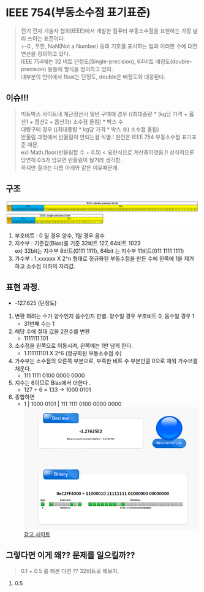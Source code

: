 # IEEE 754(부동소수점 표기표준)  
> 전기 전자 기술자 협회(IEEE)에서 개발한 컴퓨터 부동소수점을 표현하는 가장 널리 쓰이는 표준이다.    
> +-0 , 무한, NaN(Not a Number) 등의 기호를 표시하는 법과 이러한 수에 대한 연산을 정의하고 있다.  
> IEEE 754에는 32 비트 단정도(Single-precision), 64비트 배정도(double-precision) 등등에 형식을 정의하고 있따.    
> 대부분의 언어에서 float는 단정도, double은 배정도와 대응된다.  

## 이슈!!!
> 미트박스 사이트내 계근정산시 일반 구매에 경우 ((최대중량 * (kg당 가격 + 옵션1 + 옵션2 + 옵션3)) 소수점 올림) * 박스 수    
> 대량구매 경우 ((최대중량 * kg당 가격 * 박스 수) 소수점 올림)    
> 반올림 과정에서 반올림이 안되는걸 식별.!  원인은 IEEE 754 부동소수점 표기표준 때문.  
> ex) Math.floor(반올림할 수 + 0.5) < 요런식으로 계산중이엿음.!! 상식적으론 당연히 0.5가 넘으면 반올림이 될거라 생각함.    
> 하지만 결과는 다름 아래와 같은 이유때문에.  

## 구조
![구조](./부동수수점표기표준구조.PNG)

1. 부호비트 : 0 일 경우 양수, 1일 경우 음수    
2. 지수부 : 기준값(Bias)를 기준 32비트 127, 64비트 1023    
ex) 32bit는 지수부 8비트(0111 1111), 64bit 는 지수부 11비트(011 1111 1111)    
3. 가수부 : 1.xxxxxx X 2^n 형태로 정규화된 부동수점을 만든 수에 왼쪽에 1을 제거하고 소수점 이하의 자리값.   

## 표현 과정.
* -127.625 (단정도)
1. 변환 하려는 수가 양수인지 음수인지 판별. 양수일 경우 부호비트 0, 음수일 경우 1   
    - 31번째 수는 1  
2. 해당 수에 절대 값을 2진수를 변환  
    - 1111111.101  
3. 소수점을 왼쪽으로 이동시켜, 왼쪽에는 1만 남게 한다.  
    - 1.111111101 X 2^6 (정규화된 부동소수점 수)  
4. 가수부는 소수점의 오른쪽 부분으로, 부족한 비트 수 부분만큼 0으로 채워 가수브를 채운다.   
    - 111 1111 0100 0000 0000  
5. 지수는 6이므로 Bias에서 더한다 .  
    - 127 + 6 = 133 -> 1000 0101  
6. 종합하면  
    - 1 | 1000 0101 | 111 1111 0100 0000 0000   
![부동소수점 계산기](./계산예제.PNG)  
[참고 사이트](https://www.binaryconvert.com/result_float.html?hexadecimal=C2FF4000)  

## 그렇다면 이게 왜?? 문제를 일으킬까??  
> 0.1 + 0.5 를 해본 다면 ?? 32비트로 해보자.
1. 0.5 